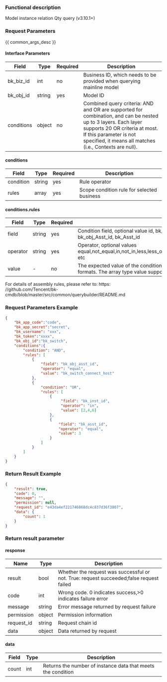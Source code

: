 ### Functional description

Model instance relation Qty query (v3.10.1+)

### Request Parameters

{{ common_args_desc }}

#### Interface Parameters

|    Field    | Type | Required | Description                                                                                                 |
|------------|---------|------|-----------------------------------------------------------------------------------------------------------------|
| bk_biz_id  | int |no| Business ID, which needs to be provided when querying mainline model                                                                              |
| bk_obj_id  | string  |yes| Model ID                                                                                                          |
| conditions | object  |no| Combined query criteria: AND and OR are supported for combination, and can be nested up to 3 layers. Each layer supports 20 OR criteria at most. If this parameter is not specified, it means all matches (i.e., Contexts are null).|

#### conditions

| Field      | Type      | Required   | Description      |
|-----------|------------|--------|------------|
| condition |  string  |yes    | Rule operator|
| rules |  array  |yes     | Scope condition rule for selected business|

#### conditions.rules

|   Field   | Type| Required| Description                                                                                                     |
|----------|--------|------|-----------------------------------------------------------------------------------------------------------|
| field    |  string | yes      | Condition field, optional value id, bk_inst_id, bk_obj_id, bk_Asst_inst_id, bk_Asst_obj_id, bk_obj_Asst_id, bk_Asst_id   |
| operator | string |yes| Operator, optional values equal,not_equal,in,not_in,less,less_or_equal,greater,greater_or_equal,between,not_between, etc|
| value    |   -    |no| The expected value of the condition field. Different values correspond to different value formats. The array type value supports up to 500 elements                          |

For details of assembly rules, please refer to: https: //github.com/Tencent/bk-cmdb/blob/master/src/common/querybuilder/README.md

### Request Parameters Example

```json
{
    "bk_app_code":"code",
    "bk_app_secret":"secret",
    "bk_username": "xxx",
    "bk_token":"xxxx",
    "bk_obj_id":"bk_switch",
    "conditions":{
        "condition": "AND",
        "rules": [
            {
                "field": "bk_obj_asst_id",
                "operator": "equal",
                "value": "bk_switch_connect_host"
            },
            {
                "condition": "OR",
                "rules": [
                    {
                         "field": "bk_inst_id",
                         "operator": "in",
                         "value": [2,4,6]
                    },
                    {
                        "field": "bk_asst_id",
                        "operator": "equal",
                        "value": 3
                    }
                ]
            }
        ]
    }
}
```

### Return Result Example

```json
{
    "result": true,
    "code": 0,
    "message": "",
    "permission": null,
    "request_id": "e43da4ef221746868dc4c837d36f3807",
    "data": {
        "count": 1
    }
}
```

### Return result parameter

#### response

| Name    | Type   | Description                                    |
| ------- | ------ | ------------------------------------- |
| result  | bool   | Whether the request was successful or not. True: request succeeded;false request failed|
| code    |  int    | Wrong code. 0 indicates success,>0 indicates failure error    |
| message | string |Error message returned by request failure                    |
| permission    |  object |Permission information    |
| request_id    |  string |Request chain id    |
| data    |  object |Data returned by request                           |

#### data

| Field|   Type| Description                       |
|-------|---------|----------------------------|
| count | int |Returns the number of instance data that meets the condition|
